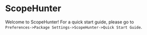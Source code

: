 # ScopeHunter

Welcome to ScopeHunter!  For a quick start guide, please go to  
`Preferences->Package Settings->ScopeHunter->Quick Start Guide`.
